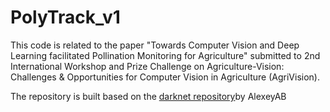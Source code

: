 # PolyTrack_v1
 This code is related to the paper "Towards Computer Vision and Deep Learning facilitated Pollination Monitoring for Agriculture" submitted to 2nd International Workshop and Prize Challenge on Agriculture-Vision: Challenges & Opportunities for Computer Vision in Agriculture (AgriVision).
 
 The repository is built based on the [darknet repository](https://github.com/AlexeyAB/darknet)by AlexeyAB 
